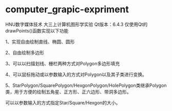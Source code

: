 # computer_grapic-expriment
HNU数字媒体技术 大三上计算机图形学实验
Qt版本：6.4.3
仅使用Qt的drawPoints()函数实现以下功能

1、实现自由绘制直线、椭圆、圆形

2、自由绘制多边形

3、可以以扫描划线、栅栏两种方式对Polygon多边形填充

4、可以鼠标拖动或以参数输入的方式对Polygon以及其子类进行变换。

5、StarPolygon/SquarePolygon/HexgonPolygon/HolePolygon类继承Polygon类，用于方便的绘制五角星、正方形、正六边形、带洞多边形。

可以以参数输入的方式指定Star/Square/Hexgon的大小。
